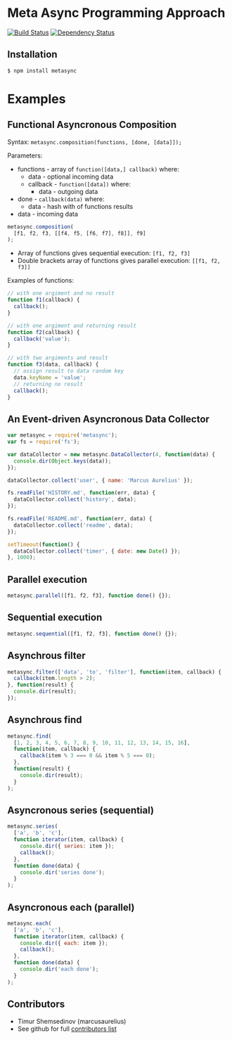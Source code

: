 # Meta Async Programming Approach

[![Build Status](https://travis-ci.org/metarhia/MetaSync.svg?branch=master)](https://travis-ci.org/metarhia/MetaSync)
[![Dependency Status](https://david-dm.org/metarhia/MetaSync.svg)](https://david-dm.org/metarhia/MetaSync)

## Installation

```bash
$ npm install metasync
```

# Examples

## Functional Asyncronous Composition

Syntax: `metasync.composition(functions, [done, [data]]);`

Parameters:
- functions - array of `function([data,] callback)` where:
  - data - optional incoming data
  - callback - `function([data])` where:
    - data - outgoing data
- done - `callback(data)` where:
  - data - hash with of functions results
- data - incoming data

```JavaScript
metasync.composition(
  [f1, f2, f3, [[f4, f5, [f6, f7], f8]], f9]
);
```

- Array of functions gives sequential execution: `[f1, f2, f3]`
- Double brackets array of functions gives parallel execution: `[[f1, f2, f3]]`

Examples of functions:

```JavaScript
// with one argiment and no result
function f1(callback) {
  callback();
}

// with one argiment and returning result
function f2(callback) {
  callback('value');
}

// with two argiments and result
function f3(data, callback) {
  // assign result to data random key
  data.keyName = 'value';
  // returning no result
  callback();
}
```

## An Event-driven Asyncronous Data Collector

```JavaScript
var metasync = require('metasync');
var fs = require('fs');

var dataCollector = new metasync.DataCollector(4, function(data) {
  console.dir(Object.keys(data));
});

dataCollector.collect('user', { name: 'Marcus Aurelius' });

fs.readFile('HISTORY.md', function(err, data) {
  dataCollector.collect('history', data);
});

fs.readFile('README.md', function(err, data) {
  dataCollector.collect('readme', data);
});

setTimeout(function() {
  dataCollector.collect('timer', { date: new Date() });
}, 1000);
```

## Parallel execution

```JavaScript
metasync.parallel([f1, f2, f3], function done() {});
```

## Sequential execution

```JavaScript
metasync.sequential([f1, f2, f3], function done() {});
```

## Asynchrous filter

```JavaScript
metasync.filter(['data', 'to', 'filter'], function(item, callback) {
  callback(item.length > 2);
}, function(result) {
  console.dir(result);
});
```

## Asynchrous find

```JavaScript
metasync.find(
  [1, 2, 3, 4, 5, 6, 7, 8, 9, 10, 11, 12, 13, 14, 15, 16],
  function(item, callback) {
    callback(item % 3 === 0 && item % 5 === 0);
  },
  function(result) {
    console.dir(result);
  }
);
```

## Asyncronous series (sequential)

```JavaScript
metasync.series(
  ['a', 'b', 'c'],
  function iterator(item, callback) {
    console.dir({ series: item });
    callback();
  },
  function done(data) {
    console.dir('series done');
  }
);
```

## Asyncronous each (parallel)

```JavaScript
metasync.each(
  ['a', 'b', 'c'],
  function iterator(item, callback) {
    console.dir({ each: item });
    callback();
  },
  function done(data) {
    console.dir('each done');
  }
);
```

## Contributors

  - Timur Shemsedinov (marcusaurelius)
  - See github for full [contributors list](https://github.com/metarhia/MetaSync/graphs/contributors)

